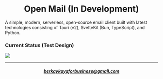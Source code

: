 <h1 align="center">Open Mail (In Development)</h1>
<p>A simple, modern, serverless, open-source email client built with latest technologies consisting of Tauri (v2), SvelteKit (Bun, TypeScript), and Python.</p>

<h3>Current Status (Test Design)</h3>
<img src="https://lh3.googleusercontent.com/fife/ALs6j_F1QdGt4NeQ-dbRUSLPu8dZFj6NuFWrEiqm-MKHLDZdfla94uB-x3DxgKqC8Z11BNGadNdoIPri9aB8GQJZpV0wLETY7vqFi7Ft1M9ahHBEfP8bMxluw-vjR0NX80I0OAsAquvMmAEiXsbTRs3TlvQC13NFLuPYxbjsxoT1E8ScXciZPgEDyrs8GwptuqXa5xCchrMTb9YQC_Mejtr6_WU6gJ8qNh2jbCwpXQQayclunVR6kfOnHxhf2ZtNTw8smHT_iC89WOlbICXsWq-u3aYIyMhI1OR81dzg6rsGjHH_BVZ84hLwDRp5RPS-SkfgwxavFT0yPiVr15XSCj8Mm0BGzh_bTPP7isDu3MkrmmfLJZCemXmI44vbJA0_enmuxbB3wmvkaMQgdTrsZB-DLVR8LEWLbkgGZm4UTdV6gi8WyowBB5hmWFn3OmkMrgJVSr5-TrYxgApoWM1HSUVli4AaeG6gcPxJDSZcq71I5akxcB-dyT_NidX8yo_vV2uMsZ5WVB7w4GWOBhGHdgU6ZKrycLhyiEaXf7Qz-Atv1qCFuY6VrV8cmUSrQoLNHvu3I4Cic1hk859kha7SfS3w6zMHg8qI09wucQleITS34iyEKbDht2hGR3FpTyPKqXjH2HjJ3f-NxX_3dShuXdgaXTVe3IG2Ak4ij_yvMRokSvaSw6FiU0ogbDIAB4bqnxAZ3_694iZ_bjXw5EqLhnI16SvXqyc1uSRKT-oFF-ImHy9la6TfVPNLUB1joLcFMAhCl_2zBa9ulr4HowJrQ6SsnYqIHFxfUhgH6jGXnhBq6Kkrokhiiz3HAPUNApOWQ7HAYo5djWqKGnSaQPmvSaGLK-sGOVYYVuEZdoif8zi1O0kEI6pZrIVXHXdfyf71afebYOSWiqgHp0e-kqvCxvvn7sbi0K6MP8gOq0wwLJo8v08q4znIdCZbM_8JQAJd7hBePTbSY5HqnnRJKl-VnZHyse105L0QNn1f2SaWIJFC62vz-Ptqted08Cv8KW4IEHRcOwrZ_s7tRihN5-tsqgACmJWxQDupUOyMJgM7MrWJKLGXaqmFgGwaauRLQDM1pWGaPXD9TtYaJ_or3hJKtcCyWRDN2cn3jV7ulPEMRUZUhchEy45XpjjnNnbytsUtmelimntY45Q3ByuluEvPPsJez2lQTSFQvx_CvE6NGMh5pdcM5dt43wq2YAnP1xUvNqIMrqf4WvZ5xMnJ_PxKRBwU8NHunzZtF5x0PweeC1p2VfsOH30s0ZjqByT8iHYTmdNZS8aQcZfL5cx3D3w3UY9Cb19qHFJ570w4At4XWfBz_Xeiqw06kF2zYSYe31HOgD1PS3KZFTDiXwjcmof6y-7laIlHMmmMsiFwnGa3ha_hewRF9xXKtZCGXX3_Hds9ea9ai2Z_B8zXmId45709gGroyAdAby9r4nS_8cdFQWhvhpoPO3KztDkXLdKW9HL6x-pi0QCvduQRrD0OUCFVdNaaM3MJI0M54WQ_qOprgHmVUwNrbEQCUYazhKYSMenlv2jg4Y886-bqO1Lih5AhaySblzEOmVy7sraAIPTn23Fn8AXkYL_LaSovY6suE27o7oEmt4IY1_PVZsviNlW_Kw=w1920-h993">

<hr>
<h5 align="center"><a href="mailto:berkaykayaforbusiness@gmail.com">berkaykayaforbusiness@gmail.com</a></h5> 
